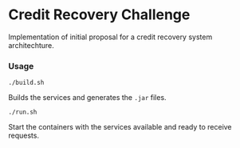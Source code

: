 # Credit Recovery Challenge

Implementation of initial proposal for a credit recovery system architechture.

### Usage

```
./build.sh
```

Builds the services and generates the `.jar` files.

```
./run.sh
```

Start the containers with the services available and ready to receive requests.
